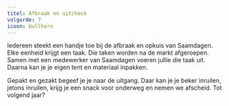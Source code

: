 ```yaml
---
titel: Afbraak en uitcheck
volgorde: 7
icoon: bullhorn
---
```


Iedereen steekt een handje toe bij de afbraak en opkuis van Saamdagen. Elke eenheid krijgt een taak. Die taken worden na de markt afgeroepen. Samen met een medewerker van Saamdagen voeren jullie die taak uit. Daarna kan je je eigen tent en materiaal inpakken.  

Gepakt en gezakt begeef je je naar de uitgang. Daar kan je je beker inruilen, jetons inruilen, krijg je een snack voor onderweg en nemen we afscheid. Tot volgend jaar? 

